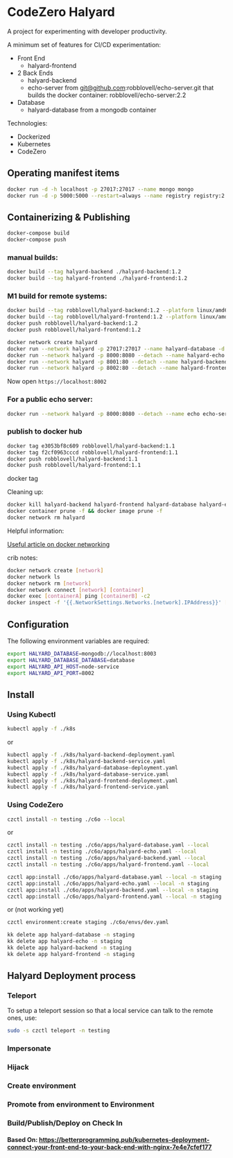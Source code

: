 # CodeZero Halyard

A project for experimenting with developer productivity.

A minimum set of features for CI/CD experimentation:

* Front End
  * halyard-frontend
* 2 Back Ends
  * halyard-backend
  * echo-server from git@github.com:robblovell/echo-server.git that builds the docker container: robblovell/echo-server:2.2
* Database
  * halyard-database from a mongodb container

Technologies:

* Dockerized
* Kubernetes
* CodeZero

## Operating manifest items

```bash
docker run -d -h localhost -p 27017:27017 --name mongo mongo
docker run -d -p 5000:5000 --restart=always --name registry registry:2
```

## Containerizing & Publishing

```bash
docker-compose build
docker-compose push
```

### manual builds:
```bash
docker build --tag halyard-backend ./halyard-backend:1.2
docker build --tag halyard-frontend ./halyard-frontend:1.2
```

### M1 build for remote systems:
```bash
docker build --tag robblovell/halyard-backend:1.2 --platform linux/amd64 --platform linux/arm64 ./halyard-backend
docker build --tag robblovell/halyard-frontend:1.2 --platform linux/amd64 --platform linux/arm64 ./halyard-frontend
docker push robblovell/halyard-backend:1.2
docker push robblovell/halyard-frontend:1.2
```

```bash
docker network create halyard
docker run --network halyard -p 27017:27017 --name halyard-database -d mongo:4.4.5
docker run --network halyard -p 8000:8080 --detach --name halyard-echo robblovell/echo-server:2.2
docker run --network halyard -p 8001:80 --detach --name halyard-backend --env HALYARD_API_PORT='3000' --env HALYARD_ECHO='http://halyard-echo:8080' --env HALYARD_DATABASE='mongodb://halyard-database:27017' robblovell/halyard-backend:1.2
docker run --network halyard -p 8002:80 --detach --name halyard-frontend --env HALYARD_API_HOST='halyard-backend' --env HALYARD_API_PORT='3000' robblovell/halyard-frontend:1.2
```

Now open `https://localhost:8002`

### For a public echo server: 
```bash
docker run --network halyard -p 8000:8080 --detach --name echo echo-server:1.0
```

### publish to docker hub

```bash
docker tag e3053bf8c609 robblovell/halyard-backend:1.1
docker tag f2cf0963cccd robblovell/halyard-frontend:1.1
docker push robblovell/halyard-backend:1.1
docker push robblovell/halyard-frontend:1.1
```
docker tag

Cleaning up:

```bash
docker kill halyard-backend halyard-frontend halyard-database halyard-echo
docker container prune -f && docker image prune -f 
docker network rm halyard
```

Helpful information:

[Useful article on docker networking](https://maximorlov.com/4-reasons-why-your-docker-containers-cant-talk-to-each-other/)

crib notes:
```bash
docker network create [network]
docker network ls   
docker network rm [network]
docker network connect [network] [container]
docker exec [containerA] ping [containerB] -c2
docker inspect -f '{{.NetworkSettings.Networks.[network].IPAddress}}' [container]
```
## Configuration

The following environment variables are required:

```bash
export HALYARD_DATABASE=mongodb://localhost:8003
export HALYARD_DATABASE_DATABASE=database
export HALYARD_API_HOST=node-service
export HALYARD_API_PORT=8002
```

## Install

### Using Kubectl

```bash
kubectl apply -f ./k8s
```
 or

```bash
kubectl apply -f ./k8s/halyard-backend-deployment.yaml
kubectl apply -f ./k8s/halyard-backend-service.yaml
kubectl apply -f ./k8s/halyard-database-deployment.yaml
kubectl apply -f ./k8s/halyard-database-service.yaml
kubectl apply -f ./k8s/halyard-frontend-deployment.yaml
kubectl apply -f ./k8s/halyard-frontend-service.yaml
```
### Using CodeZero

```bash
czctl install -n testing ./c6o --local
```

or

```bash
czctl install -n testing ./c6o/apps/halyard-database.yaml --local
czctl install -n testing ./c6o/apps/halyard-echo.yaml --local
czctl install -n testing ./c6o/apps/halyard-backend.yaml --local
czctl install -n testing ./c6o/apps/halyard-frontend.yaml --local
```

```bash
czctl app:install ./c6o/apps/halyard-database.yaml --local -n staging
czctl app:install ./c6o/apps/halyard-echo.yaml --local -n staging
czctl app:install ./c6o/apps/halyard-backend.yaml --local -n staging
czctl app:install ./c6o/apps/halyard-frontend.yaml --local -n staging
```

or (not working yet)

```bash
czctl environment:create staging ./c6o/envs/dev.yaml
```
```bash
kk delete app halyard-database -n staging
kk delete app halyard-echo -n staging
kk delete app halyard-backend -n staging
kk delete app halyard-frontend -n staging
```

## Halyard Deployment process

### Teleport

To setup a teleport session so that a local service can talk to the remote ones, use:

```bash
sudo -s czctl teleport -n testing 
```

### Impersonate

### Hijack

### Create environment

### Promote from environment to Environment

### Build/Publish/Deploy on Check In

#### Based On: https://betterprogramming.pub/kubernetes-deployment-connect-your-front-end-to-your-back-end-with-nginx-7e4e7cfef177


